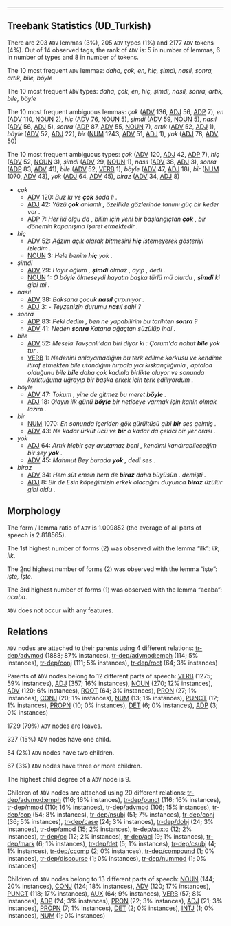 

--------------------------------------------------------------------------------

## Treebank Statistics (UD_Turkish)

There are 203 `ADV` lemmas (3%), 205 `ADV` types (1%) and 2177 `ADV` tokens (4%).
Out of 14 observed tags, the rank of `ADV` is: 5 in number of lemmas, 6 in number of types and 8 in number of tokens.

The 10 most frequent `ADV` lemmas: <em>daha, çok, en, hiç, şimdi, nasıl, sonra, artık, bile, böyle</em>

The 10 most frequent `ADV` types:  <em>daha, çok, en, hiç, şimdi, nasıl, sonra, artık, bile, böyle</em>

The 10 most frequent ambiguous lemmas: <em>çok</em> ([ADV]() 136, [ADJ]() 56, [ADP]() 7), <em>en</em> ([ADV]() 110, [NOUN]() 2), <em>hiç</em> ([ADV]() 76, [NOUN]() 5), <em>şimdi</em> ([ADV]() 59, [NOUN]() 5), <em>nasıl</em> ([ADV]() 56, [ADJ]() 5), <em>sonra</em> ([ADP]() 87, [ADV]() 55, [NOUN]() 7), <em>artık</em> ([ADV]() 52, [ADJ]() 1), <em>böyle</em> ([ADV]() 52, [ADJ]() 22), <em>bir</em> ([NUM]() 1243, [ADV]() 51, [ADJ]() 1), <em>yok</em> ([ADJ]() 78, [ADV]() 50)

The 10 most frequent ambiguous types:  <em>çok</em> ([ADV]() 120, [ADJ]() 42, [ADP]() 7), <em>hiç</em> ([ADV]() 52, [NOUN]() 3), <em>şimdi</em> ([ADV]() 29, [NOUN]() 1), <em>nasıl</em> ([ADV]() 38, [ADJ]() 3), <em>sonra</em> ([ADP]() 83, [ADV]() 41), <em>bile</em> ([ADV]() 52, [VERB]() 1), <em>böyle</em> ([ADV]() 47, [ADJ]() 18), <em>bir</em> ([NUM]() 1070, [ADV]() 43), <em>yok</em> ([ADJ]() 64, [ADV]() 45), <em>biraz</em> ([ADV]() 34, [ADJ]() 8)


* <em>çok</em>
  * [ADV]() 120: <em>Buz lu ve <b>çok</b> soda lı .</em>
  * [ADJ]() 42: <em>Yüzü <b>çok</b> anlamlı , özellikle gözlerinde tanımı güç bir keder var .</em>
  * [ADP]() 7: <em>Her iki olgu da , bilim için yeni bir başlangıçtan <b>çok</b> , bir dönemin kapanışına işaret etmektedir .</em>
* <em>hiç</em>
  * [ADV]() 52: <em>Ağzım açık olarak bitmesini <b>hiç</b> istemeyerek gösteriyi izledim .</em>
  * [NOUN]() 3: <em>Hele benim <b>hiç</b> yok .</em>
* <em>şimdi</em>
  * [ADV]() 29: <em>Hayır oğlum , <b>şimdi</b> olmaz , ayıp , dedi .</em>
  * [NOUN]() 1: <em>O böyle ölmeseydi hayatın başka türlü mü olurdu , <b>şimdi</b> ki gibi mi .</em>
* <em>nasıl</em>
  * [ADV]() 38: <em>Baksana çocuk <b>nasıl</b> çırpınıyor .</em>
  * [ADJ]() 3: <em>- Teyzenizin durumu <b>nasıl</b> sahi ?</em>
* <em>sonra</em>
  * [ADP]() 83: <em>Peki dedim , ben ne yapabilirim bu tarihten <b>sonra</b> ?</em>
  * [ADV]() 41: <em>Neden <b>sonra</b> Katana ağaçtan süzülüp indi .</em>
* <em>bile</em>
  * [ADV]() 52: <em>Mesela Tavşanlı'dan biri diyor ki : Çorum'da nohut <b>bile</b> yok tur .</em>
  * [VERB]() 1: <em>Nedenini anlayamadığım bu terk edilme korkusu ve kendime itiraf etmekten bile utandığım hırpala yıcı kıskançlığımla , aptalca olduğunu bile <b>bile</b> daha çok kadınla birlikte oluyor ve sonunda korktuğuma uğrayıp bir başka erkek için terk ediliyordum .</em>
* <em>böyle</em>
  * [ADV]() 47: <em>Tokum , yine de gitmez bu meret <b>böyle</b> .</em>
  * [ADJ]() 18: <em>Olayın ilk günü <b>böyle</b> bir neticeye varmak için kahin olmak lazım .</em>
* <em>bir</em>
  * [NUM]() 1070: <em>En sonunda içeriden gök gürültüsü gibi <b>bir</b> ses gelmiş .</em>
  * [ADV]() 43: <em>Ne kadar ürküt ücü ve <b>bir</b> o kadar da çekici bir yer orası .</em>
* <em>yok</em>
  * [ADJ]() 64: <em>Artık hiçbir şey avutamaz beni , kendimi kandırabileceğim bir şey <b>yok</b> .</em>
  * [ADV]() 45: <em>Mahmut Bey burada <b>yok</b> , dedi ses .</em>
* <em>biraz</em>
  * [ADV]() 34: <em>Hem süt emsin hem de <b>biraz</b> daha büyüsün . demişti .</em>
  * [ADJ]() 8: <em>Bir de Esin köpeğimizin erkek olacağını duyunca <b>biraz</b> üzülür gibi oldu .</em>

## Morphology

The form / lemma ratio of `ADV` is 1.009852 (the average of all parts of speech is 2.818565).

The 1st highest number of forms (2) was observed with the lemma “ilk”: <em>ilk, İlk</em>.

The 2nd highest number of forms (2) was observed with the lemma “işte”: <em>işte, İşte</em>.

The 3rd highest number of forms (1) was observed with the lemma “acaba”: <em>acaba</em>.

`ADV` does not occur with any features.


## Relations

`ADV` nodes are attached to their parents using 4 different relations: [tr-dep/advmod]() (1888; 87% instances), [tr-dep/advmod:emph]() (114; 5% instances), [tr-dep/conj]() (111; 5% instances), [tr-dep/root]() (64; 3% instances)

Parents of `ADV` nodes belong to 12 different parts of speech: [VERB]() (1275; 59% instances), [ADJ]() (357; 16% instances), [NOUN]() (270; 12% instances), [ADV]() (120; 6% instances), [ROOT]() (64; 3% instances), [PRON]() (27; 1% instances), [CONJ]() (20; 1% instances), [NUM]() (13; 1% instances), [PUNCT]() (12; 1% instances), [PROPN]() (10; 0% instances), [DET]() (6; 0% instances), [ADP]() (3; 0% instances)

1729 (79%) `ADV` nodes are leaves.

327 (15%) `ADV` nodes have one child.

54 (2%) `ADV` nodes have two children.

67 (3%) `ADV` nodes have three or more children.

The highest child degree of a `ADV` node is 9.

Children of `ADV` nodes are attached using 20 different relations: [tr-dep/advmod:emph]() (116; 16% instances), [tr-dep/punct]() (116; 16% instances), [tr-dep/nmod]() (110; 16% instances), [tr-dep/advmod]() (106; 15% instances), [tr-dep/cop]() (54; 8% instances), [tr-dep/nsubj]() (51; 7% instances), [tr-dep/conj]() (36; 5% instances), [tr-dep/case]() (24; 3% instances), [tr-dep/dobj]() (24; 3% instances), [tr-dep/amod]() (15; 2% instances), [tr-dep/aux:q]() (12; 2% instances), [tr-dep/cc]() (12; 2% instances), [tr-dep/acl]() (9; 1% instances), [tr-dep/mark]() (6; 1% instances), [tr-dep/det]() (5; 1% instances), [tr-dep/csubj]() (4; 1% instances), [tr-dep/ccomp]() (2; 0% instances), [tr-dep/compound]() (1; 0% instances), [tr-dep/discourse]() (1; 0% instances), [tr-dep/nummod]() (1; 0% instances)

Children of `ADV` nodes belong to 13 different parts of speech: [NOUN]() (144; 20% instances), [CONJ]() (124; 18% instances), [ADV]() (120; 17% instances), [PUNCT]() (118; 17% instances), [AUX]() (64; 9% instances), [VERB]() (57; 8% instances), [ADP]() (24; 3% instances), [PRON]() (22; 3% instances), [ADJ]() (21; 3% instances), [PROPN]() (7; 1% instances), [DET]() (2; 0% instances), [INTJ]() (1; 0% instances), [NUM]() (1; 0% instances)

